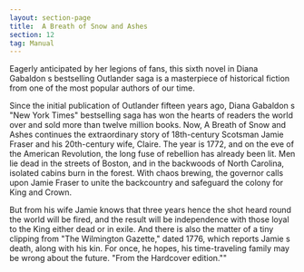 ```yaml
---
layout: section-page
title:  A Breath of Snow and Ashes
section: 12
tag: Manual
---
```


Eagerly anticipated by her legions of fans, this sixth novel in Diana Gabaldon s bestselling Outlander saga is a masterpiece of historical fiction from one of the most popular authors of our time. 

Since the initial publication of Outlander fifteen years ago, Diana Gabaldon s "New York Times" bestselling saga has won the hearts of readers the world over and sold more than twelve million books. Now, A Breath of Snow and Ashes continues the extraordinary story of 18th-century Scotsman Jamie Fraser and his 20th-century wife, Claire. 
The year is 1772, and on the eve of the American Revolution, the long fuse of rebellion has already been lit. Men lie dead in the streets of Boston, and in the backwoods of North Carolina, isolated cabins burn in the forest. With chaos brewing, the governor calls upon Jamie Fraser to unite the backcountry and safeguard the colony for King and Crown. 

But from his wife Jamie knows that three years hence the shot heard round the world will be fired, and the result will be independence with those loyal to the King either dead or in exile. And there is also the matter of a tiny clipping from "The Wilmington Gazette," dated 1776, which reports Jamie s death, along with his kin. For once, he hopes, his time-traveling family may be wrong about the future. "From the Hardcover edition.""

